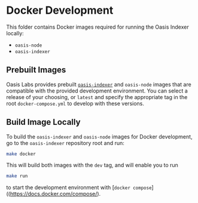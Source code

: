 # Docker Development

This folder contains Docker images required for running the Oasis Indexer locally:

- `oasis-node`
- `oasis-indexer`

## Prebuilt Images

Oasis Labs provides prebuilt [`oasis-indexer`](https://hub.docker.com/repository/docker/oasislabs/oasis-indexer) and `oasis-node` images that are compatible with the provided development environment.
You can select a release of your choosing, or `latest` and specify the appropriate tag in the root `docker-compose.yml` to develop with these versions.

## Build Image Locally

To build the `oasis-indexer` and `oasis-node` images for Docker development, go to the `oasis-indexer` repository root and run:

```sh
make docker
```

This will build both images with the `dev` tag, and will enable you to run

```sh
make run
```

to start the development environment with [`docker compose`]((https://docs.docker.com/compose/).

